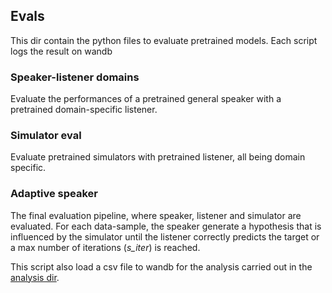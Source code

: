 ## Evals

This dir contain the python files to evaluate pretrained models. 
Each script logs the result on wandb

### Speaker-listener domains
Evaluate the performances of a pretrained general speaker with a pretrained domain-specific listener.

### Simulator eval
Evaluate pretrained simulators with pretrained listener, all being domain specific.

### Adaptive speaker
The final evaluation pipeline, where speaker, listener and simulator are evaluated.
For each data-sample, the speaker generate a hypothesis that is influenced by the simulator until the
listener correctly predicts the target or a max number of iterations (_s_iter_) is reached.

This script also load a csv file to wandb for the analysis carried out in the [analysis dir](../analysis).
